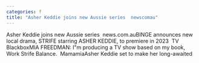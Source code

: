 ```yaml
---
categories: f
title: "Asher Keddie joins new Aussie series  newscomau"
---
```

Asher Keddie joins new Aussie series&nbsp;&nbsp;news.com.auBINGE announces new local drama, STRIFE starring ASHER KEDDIE, to premiere in 2023&nbsp;&nbsp;TV BlackboxMIA FREEDMAN: I"m producing a TV show based on my book, Work Strife Balance.&nbsp;&nbsp;MamamiaAsher Keddie set to make her long-awaited